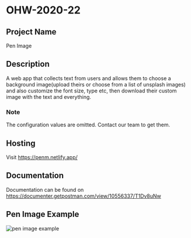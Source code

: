 # OHW-2020-22

## Project Name

Pen Image

## Description

A web app that collects text from users and allows them to choose a background image(upload theirs or choose from a list of unsplash images) and also customize the font size, type etc, then download their custom image with the text and everything.

### Note
	
The configuration values are omitted. Contact our team to get them.

## Hosting

Visit https://penm.netlify.app/

## Documentation

Documentation can be found on https://documenter.getpostman.com/view/10556337/T1Dv8uNw

## Pen Image Example

![pen image example](https://github.com/olawale1rty/ohw-2020-22/blob/backend/penImageExample.jpeg?raw=true)